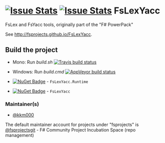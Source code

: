 [![Issue Stats](http://issuestats.com/github/fsprojects/FsLexYacc/badge/pr?style=flat)](http://issuestats.com/github/fsprojects/FsLexYacc)
[![Issue Stats](http://issuestats.com/github/fsprojects/FsLexYacc/badge/issue?style=flat)](http://issuestats.com/github/fsprojects/FsLexYacc)
FsLexYacc
=======================

FsLex and FsYacc tools, originally part of the "F# PowerPack"

See http://fsprojects.github.io/FsLexYacc.

Build the project
-----------------

* Mono: Run *build.sh*  [![Travis build status](https://travis-ci.org/fsprojects/FsLexYacc.svg)](https://travis-ci.org/fsprojects/FsLexYacc)
* Windows: Run *build.cmd* [![AppVeyor build status](https://ci.appveyor.com/api/projects/status/061nqkynrysnyiv7)](https://ci.appveyor.com/project/fsgit/fslexyacc)

* [![NuGet Badge](https://buildstats.info/nuget/FsLexYacc.Runtime)](https://www.nuget.org/packages/FsLexYacc.Runtime) - `FsLexYacc.Runtime`
* [![NuGet Badge](https://buildstats.info/nuget/FsLexYacc)](https://www.nuget.org/packages/FsLexYacc) - `FsLexYacc`

### Maintainer(s)

- [@kkm000](https://github.com/kkm000)

The default maintainer account for projects under "fsprojects" is [@fsprojectsgit](https://github.com/fsprojectsgit) - F# Community Project Incubation Space (repo management)
